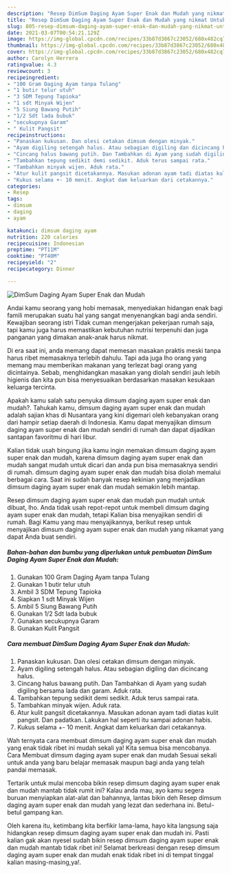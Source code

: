 ```yaml
---
description: "Resep DimSum Daging Ayam Super Enak dan Mudah yang nikmat Untuk Jualan"
title: "Resep DimSum Daging Ayam Super Enak dan Mudah yang nikmat Untuk Jualan"
slug: 805-resep-dimsum-daging-ayam-super-enak-dan-mudah-yang-nikmat-untuk-jualan
date: 2021-03-07T00:54:21.129Z
image: https://img-global.cpcdn.com/recipes/33b87d3867c23052/680x482cq70/dimsum-daging-ayam-super-enak-dan-mudah-foto-resep-utama.jpg
thumbnail: https://img-global.cpcdn.com/recipes/33b87d3867c23052/680x482cq70/dimsum-daging-ayam-super-enak-dan-mudah-foto-resep-utama.jpg
cover: https://img-global.cpcdn.com/recipes/33b87d3867c23052/680x482cq70/dimsum-daging-ayam-super-enak-dan-mudah-foto-resep-utama.jpg
author: Carolyn Herrera
ratingvalue: 4.3
reviewcount: 3
recipeingredient:
- "100 Gram Daging Ayam tanpa Tulang"
- "1 butir telur utuh"
- "3 SDM Tepung Tapioka"
- "1 sdt Minyak Wijen"
- "5 Siung Bawang Putih"
- "1/2 Sdt lada bubuk"
- "secukupnya Garam"
- " Kulit Pangsit"
recipeinstructions:
- "Panaskan kukusan. Dan olesi cetakan dimsum dengan minyak."
- "Ayam digiling setengah halus. Atau sebagian digiling dan dicincang halus."
- "Cincang halus bawang putih. Dan Tambahkan di Ayam yang sudah digiling bersama lada dan garam. Aduk rata."
- "Tambahkan tepung sedikit demi sedikit. Aduk terus sampai rata."
- "Tambahkan minyak wijen. Aduk rata."
- "Atur kulit pangsit dicetakannya. Masukan adonan ayam tadi diatas kulit pangsit. Dan padatkan. Lakukan hal seperti itu sampai adonan habis."
- "Kukus selama +- 10 menit. Angkat dam keluarkan dari cetakannya."
categories:
- Resep
tags:
- dimsum
- daging
- ayam

katakunci: dimsum daging ayam 
nutrition: 220 calories
recipecuisine: Indonesian
preptime: "PT11M"
cooktime: "PT40M"
recipeyield: "2"
recipecategory: Dinner

---
```



![DimSum Daging Ayam Super Enak dan Mudah](https://img-global.cpcdn.com/recipes/33b87d3867c23052/680x482cq70/dimsum-daging-ayam-super-enak-dan-mudah-foto-resep-utama.jpg)

Andai kamu seorang yang hobi memasak, menyediakan hidangan enak bagi famili merupakan suatu hal yang sangat menyenangkan bagi anda sendiri. Kewajiban seorang istri Tidak cuman mengerjakan pekerjaan rumah saja, tapi kamu juga harus memastikan kebutuhan nutrisi terpenuhi dan juga panganan yang dimakan anak-anak harus nikmat.

Di era  saat ini, anda memang dapat memesan masakan praktis meski tanpa harus ribet memasaknya terlebih dahulu. Tapi ada juga lho orang yang memang mau memberikan makanan yang terlezat bagi orang yang dicintainya. Sebab, menghidangkan masakan yang diolah sendiri jauh lebih higienis dan kita pun bisa menyesuaikan berdasarkan masakan kesukaan keluarga tercinta. 



Apakah kamu salah satu penyuka dimsum daging ayam super enak dan mudah?. Tahukah kamu, dimsum daging ayam super enak dan mudah adalah sajian khas di Nusantara yang kini digemari oleh kebanyakan orang dari hampir setiap daerah di Indonesia. Kamu dapat menyajikan dimsum daging ayam super enak dan mudah sendiri di rumah dan dapat dijadikan santapan favoritmu di hari libur.

Kalian tidak usah bingung jika kamu ingin memakan dimsum daging ayam super enak dan mudah, karena dimsum daging ayam super enak dan mudah sangat mudah untuk dicari dan anda pun bisa memasaknya sendiri di rumah. dimsum daging ayam super enak dan mudah bisa diolah memalui berbagai cara. Saat ini sudah banyak resep kekinian yang menjadikan dimsum daging ayam super enak dan mudah semakin lebih mantap.

Resep dimsum daging ayam super enak dan mudah pun mudah untuk dibuat, lho. Anda tidak usah repot-repot untuk membeli dimsum daging ayam super enak dan mudah, tetapi Kalian bisa menyajikan sendiri di rumah. Bagi Kamu yang mau menyajikannya, berikut resep untuk menyajikan dimsum daging ayam super enak dan mudah yang nikamat yang dapat Anda buat sendiri.

<!--inarticleads1-->

##### Bahan-bahan dan bumbu yang diperlukan untuk pembuatan DimSum Daging Ayam Super Enak dan Mudah:

1. Gunakan 100 Gram Daging Ayam tanpa Tulang
1. Gunakan 1 butir telur utuh
1. Ambil 3 SDM Tepung Tapioka
1. Siapkan 1 sdt Minyak Wijen
1. Ambil 5 Siung Bawang Putih
1. Gunakan 1/2 Sdt lada bubuk
1. Gunakan secukupnya Garam
1. Gunakan  Kulit Pangsit




<!--inarticleads2-->

##### Cara membuat DimSum Daging Ayam Super Enak dan Mudah:

1. Panaskan kukusan. Dan olesi cetakan dimsum dengan minyak.
1. Ayam digiling setengah halus. Atau sebagian digiling dan dicincang halus.
1. Cincang halus bawang putih. Dan Tambahkan di Ayam yang sudah digiling bersama lada dan garam. Aduk rata.
1. Tambahkan tepung sedikit demi sedikit. Aduk terus sampai rata.
1. Tambahkan minyak wijen. Aduk rata.
1. Atur kulit pangsit dicetakannya. Masukan adonan ayam tadi diatas kulit pangsit. Dan padatkan. Lakukan hal seperti itu sampai adonan habis.
1. Kukus selama +- 10 menit. Angkat dam keluarkan dari cetakannya.




Wah ternyata cara membuat dimsum daging ayam super enak dan mudah yang enak tidak ribet ini mudah sekali ya! Kita semua bisa mencobanya. Cara Membuat dimsum daging ayam super enak dan mudah Sesuai sekali untuk anda yang baru belajar memasak maupun bagi anda yang telah pandai memasak.

Tertarik untuk mulai mencoba bikin resep dimsum daging ayam super enak dan mudah mantab tidak rumit ini? Kalau anda mau, ayo kamu segera buruan menyiapkan alat-alat dan bahannya, lantas bikin deh Resep dimsum daging ayam super enak dan mudah yang lezat dan sederhana ini. Betul-betul gampang kan. 

Oleh karena itu, ketimbang kita berfikir lama-lama, hayo kita langsung saja hidangkan resep dimsum daging ayam super enak dan mudah ini. Pasti kalian gak akan nyesel sudah bikin resep dimsum daging ayam super enak dan mudah mantab tidak ribet ini! Selamat berkreasi dengan resep dimsum daging ayam super enak dan mudah enak tidak ribet ini di tempat tinggal kalian masing-masing,ya!.

